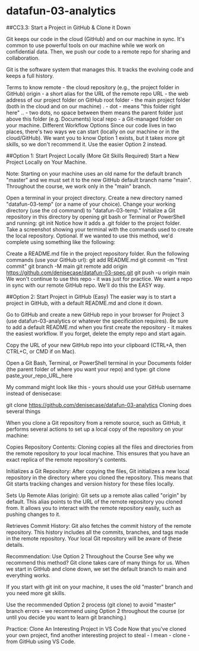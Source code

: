 # datafun-03-analytics

##CC3.3: Start a Project in GitHub & Clone it Down

Git keeps our code in the cloud (GitHub) and on our machine in sync. It's common to use powerful tools on our machine while we work on confidential data. Then, we push our code to a remote repo for sharing and collaboration.

Git is the software system that manages this. It tracks the evolving code and keeps a full history. 

Terms to know
remote - the cloud repository (e.g., the project folder in GitHub)
origin - a short alias for the URL of the remote repo
URL - the web address of our project folder on GitHub
root folder - the main project folder (both in the cloud and on our machine)
. - dot - means "this folder right here"
.. - two dots, no space between them means the parent folder just above this folder (e.g. Documents)
local repo - a Git-managed folder on your machine.
Different Workflow Options
Since our code lives in two places, there's two ways we can start (locally on our machine or in the cloud/GitHub). We want you to know Option 1 exists, but it takes more git skills, so we don't recommend it. Use the easier Option 2 instead. 

 

##Option 1: Start Project Locally (More Git Skills Required)
Start a New Project Locally on Your Machine. 

Note: Starting on your machine uses an old name for the default branch "master" and we must set it to the new GitHub default branch name "main". Throughout the course, we work only in the "main" branch. 

Open a terminal in your project directory.
Create a new directory named "datafun-03-temp" (or a name of your choice).
Change your working directory (use the cd command) to "datafun-03-temp."
Initialize a Git repository in this directory by opening git bash or Terminal or PowerShell and running: git init
Notice how it adds a .git folder to the project folder.
Take a screenshot showing your terminal with the commands used to create the local repository.
Optional. If we wanted to use this method, we'd complete using something like the following:

Create a README.md file in the project repository folder. 
Run the following commands (use your GitHub url):
git add README.md
git commit -m "first commit"
git branch -M main
git remote add origin https://github.com/denisecase/datafun-03-spec.git
git push -u origin main
We won't continue to use this repo - it was just for practice. We want a repo in sync with our remote GitHub repo. We'll do this the EASY way. 

##Option 2: Start Project in GitHub (Easy)
The easier way is to start a project in GitHub, with a default README.md and clone it down. 

Go to GitHub and create a new GitHub repo in your browser for Project 3 (use datafun-03-analytics or whatever the specification requires). Be sure to add a default README.md when you first create the repository - it makes the easiest workflow. If you forget, delete the empty repo and start again. 

Copy the URL of your new GitHub repo into your clipboard (CTRL+A, then CTRL+C, or CMD if on Mac).

Open a Git Bash, Terminal, or PowerShell terminal in your Documents folder (the parent folder of where you want your repo) and type:  git clone paste_your_repo_URL_here

My command might look like this - yours should use your GitHub username instead of denisecase:

git clone https://github.com/denisecase/datafun-03-analytics
Cloning does several things

When you clone a Git repository from a remote source, such as GitHub, it performs several actions to set up a local copy of the repository on your machine:

Copies Repository Contents: Cloning copies all the files and directories from the remote repository to your local machine. This ensures that you have an exact replica of the remote repository's contents.

Initializes a Git Repository: After copying the files, Git initializes a new local repository in the directory where you cloned the repository. This means that Git starts tracking changes and version history for these files locally.

Sets Up Remote Alias (origin): Git sets up a remote alias called "origin" by default. This alias points to the URL of the remote repository you cloned from. It allows you to interact with the remote repository easily, such as pushing changes to it.

Retrieves Commit History: Git also fetches the commit history of the remote repository. This history includes all the commits, branches, and tags made in the remote repository. Your local Git repository will be aware of these details.

Recommendation: Use Option 2 Throughout the Course
See why we recommend this method? Git clone takes care of many things for us. When we start in GitHub and clone down, we set the default branch to main and everything works. 

If you start with git init on your machine, it uses the old "master" branch and you need more git skills. 

Use the recommended Option 2 process (git clone) to avoid "master" branch errors - we recommend using Option 2 throughout the course (or until you decide you want to learn git branching.)

Practice: Clone An Interesting Project in VS Code
Now that you've cloned your own project, find another interesting project to steal - I mean - clone - from GitHub using VS Code. 

